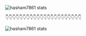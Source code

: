 
<img alt="hasham7861 stats" src="https://github-readme-stats.vercel.app/api?username=hasham7861&count_private=true&show_icons=true"/>
<p>👇👇👇👇👇👇👇👇👇👇👇👇👇👇👇👇👇👇👇👇👇👇</p>
<img  alt="hasham7861 stats" src="https://github-readme-stats.vercel.app/api/top-langs/?username=hasham7861&layout=compact"/>

